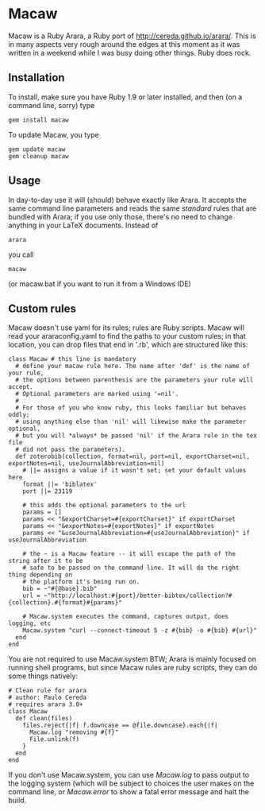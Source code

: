 # Macaw

Macaw is a Ruby Arara, a Ruby port of http://cereda.github.io/arara/. This is in many aspects very rough around the
edges at this moment as it was written in a weekend while I was busy doing other things. Ruby does rock.

## Installation

To install, make sure you have Ruby 1.9 or later installed, and then (on a command line, sorry) type

    gem install macaw

To update Macaw, you type

    gem update macaw
    gem cleanup macaw

## Usage

In day-to-day use it will (should) behave exactly like Arara. It accepts the same command line parameters and reads the
same *standard* rules that are bundled with Arara; if you use only those, there's no need to change anything in your
LaTeX documents. Instead of

    arara

you call

    macaw

(or macaw.bat if you want to run it from a Windows IDE)

## Custom rules

Macaw doesn't use yaml for its rules; rules are Ruby scripts. Macaw will read your araraconfig.yaml to find the paths to
your custom rules; in that location, you can drop files that end in '.rb', which are structured like this:

    class Macaw # this line is mandatory
      # define your macaw rule here. The name after 'def' is the name of your rule,
      # the options between parenthesis are the parameters your rule will accept.
      # Optional parameters are marked using '=nil'.
      #
      # For those of you who know ruby, this looks familiar but behaves oddly;
      # using anything else than 'nil' will likewise make the parameter optional,
      # but you will *always* be passed 'nil' if the Arara rule in the tex file
      # did not pass the parameters).
      def zoterobib(collection, format=nil, port=nil, exportCharset=nil, exportNotes=nil, useJournalAbbreviation=nil)
        # ||= assigns a value if it wasn't set; set your default values here
        format ||= 'biblatex'
        port ||= 23119

        # this adds the optional parameters to the url
        params = []
        params << "&exportCharset=#{exportCharset}" if exportCharset
        params << "&exportNotes=#{exportNotes}" if exportNotes
        params << "&useJournalAbbreviation=#{useJournalAbbreviation}" if useJournalAbbreviation

        # the ~ is a Macaw feature -- it will escape the path of the string after it to be
        # safe to be passed on the command line. It will do the right thing depending on
        # the platform it's being run on.
        bib = ~"#{@base}.bib"
        url = ~"http://localhost:#{port}/better-bibtex/collection?#{collection}.#{format}#{params}"

        # Macaw.system executes the command, captures output, does logging, etc
        Macaw.system "curl --connect-timeout 5 -z #{bib} -o #{bib} #{url}"
      end
    end

You are not required to use Macaw.system BTW; Arara is mainly focused on running shell programs, but since Macaw rules
are ruby scripts, they can do some things natively:

    # Clean rule for arara
    # author: Paulo Cereda
    # requires arara 3.0+
    class Macaw
      def clean(files)
        files.reject{|f| f.downcase == @file.downcase}.each{|f|
          Macaw.log "removing #{f}"
          File.unlink(f)
        }
      end
    end

If you don't use Macaw.system, you can use *Macaw.log* to pass output to the logging system (which will be subject to
choices the user makes on the command line, or *Macaw.error* to show a fatal error message and halt the build.
